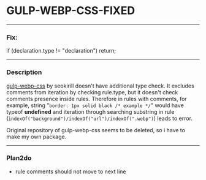 ﻿# GULP-WEBP-CSS-FIXED

---

### Fix:

if (declaration.type != "declaration") return;

---

### Description

[gulp-webp-css](https://www.npmjs.com/package/gulp-webp-css) by seokirill doesn't have additional type check. It excludes comments from iteration by checking rule.type, but it doesn't check comments presence inside rules. Therefore in rules with comments, for example, string "`border: 1px solid black /* example */`" would have typeof **undefined** and iteration through searching substring in rule (`indexOf("background")/indexOf("url")/indexOf(".webp")`) leads to error.

Original repository of gulp-webp-css seems to be deleted, so i have to make my own package.

---

### Plan2do

- rule comments should not move to next line
